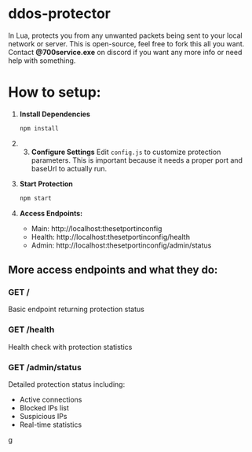 # ddos-protector
In Lua, protects you from any unwanted packets being sent to your local network or server.
This is open-source, feel free to fork this all you want.
Contact **@700service.exe** on discord if you want any more info or need help with something.

# How to setup:
1. **Install Dependencies**
   ```bash
   npm install
   ```
2. 3. **Configure Settings**
   Edit `config.js` to customize protection parameters. This is important because it needs a proper port and baseUrl to actually run.

3. **Start Protection**
   ```bash
   npm start
   ```

5. **Access Endpoints:**
   - Main: http://localhost:thesetportinconfig
   - Health: http://localhost:thesetportinconfig/health  
   - Admin: http://localhost:thesetportinconfig/admin/status

## More access endpoints and what they do:

### GET /
Basic endpoint returning protection status

### GET /health
Health check with protection statistics

### GET /admin/status
Detailed protection status including:
- Active connections
- Blocked IPs list
- Suspicious IPs
- Real-time statistics










g
